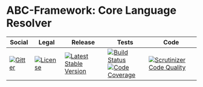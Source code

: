 # ABC-Framework: Core Language Resolver

<table>
<thead>
<tr>
<th>Social</th>
<th>Legal</th>
<th>Release</th>
<th>Tests</th>
<th>Code</th>
</tr>
</thead>
<tbody>
<tr>
<td>
<a href="https://gitter.im/SetBased/php-abc?utm_source=badge&utm_medium=badge&utm_campaign=pr-badge"><img src="https://badges.gitter.im/SetBased/php-abc.svg" alt="Gitter"/></a>
</td>
<td>
<a href="https://packagist.org/packages/setbased/abc-language-resolver-core"><img src="https://poser.pugx.org/setbased/abc-language-resolver-core/license" alt="License"/></a>
</td>
<td>
<a href="https://packagist.org/packages/setbased/abc-language-resolver-core"><img src="https://poser.pugx.org/setbased/abc-language-resolver-core/v/stable" alt="Latest Stable Version"/></a>
</td>
<td>
<a href="https://travis-ci.org/SetBased/php-abc-language-resolver-core"><img src="https://travis-ci.org/SetBased/php-abc-language-resolver-core.svg?branch=master" alt="Build Status"/></a><br/>
<a href="https://scrutinizer-ci.com/g/SetBased/php-abc-language-resolver-core/?branch=master"><img src="https://scrutinizer-ci.com/g/SetBased/php-abc-language-resolver-core/badges/coverage.png?b=master" alt="Code Coverage"/></a>
</td>
<td>
<a href="https://scrutinizer-ci.com/g/SetBased/php-abc-language-resolver-core/?branch=master"><img src="https://scrutinizer-ci.com/g/SetBased/php-abc-language-resolver-core/badges/quality-score.png?b=master" alt="Scrutinizer Code Quality"/></a>
</td>
</tr>
</tbody>
</table>
